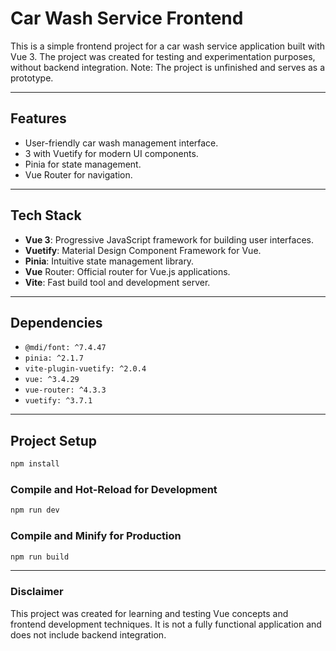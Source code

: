 # Car Wash Service Frontend

This is a simple frontend project for a car wash service application built with Vue 3. The project was created for testing and experimentation purposes, without backend integration. Note: The project is unfinished and serves as a prototype.

---

## Features

 - User-friendly car wash management interface.
 -  3 with Vuetify for modern UI components.
 - Pinia for state management.
 - Vue Router for navigation.

---

## Tech Stack

 - **Vue 3**: Progressive JavaScript framework for building user interfaces.
 - **Vuetify**: Material Design Component Framework for Vue.
 - **Pinia**: Intuitive state management library.
 - **Vue** Router: Official router for Vue.js applications.
 - **Vite**: Fast build tool and development server.

---

## Dependencies

 - `@mdi/font: ^7.4.47`
 - `pinia: ^2.1.7`
 - `vite-plugin-vuetify: ^2.0.4`
 - `vue: ^3.4.29`
 - `vue-router: ^4.3.3`
 - `vuetify: ^3.7.1`

---

## Project Setup

```sh
npm install
```

### Compile and Hot-Reload for Development

```sh
npm run dev
```

### Compile and Minify for Production

```sh
npm run build
```

---

### Disclaimer

This project was created for learning and testing Vue concepts and frontend development techniques. It is not a fully functional application and does not include backend integration.
